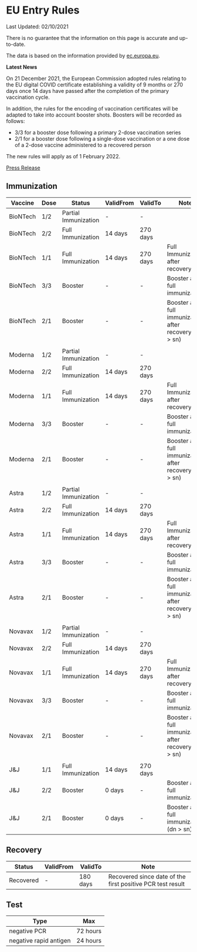# EU Entry Rules

Last Updated: 02/10/2021

There is no guarantee that the information on this page is accurate and up-to-date.

The data is based on the information provided by [ec.europa.eu](https://ec.europa.eu/info/live-work-travel-eu/coronavirus-response/safe-covid-19-vaccines-europeans/eu-digital-covid-certificate_en).

**Latest News**

On 21 December 2021, the European Commission adopted rules relating to the EU digital COVID certificate establishing a validity of 9 months or 270 days once 14 days have passed after the completion of the primary vaccination cycle.

In addition, the rules for the encoding of vaccination certificates will be adapted to take into account booster shots. Boosters will be recorded as follows:

- 3/3 for a booster dose following a primary 2-dose vaccination series
- 2/1 for a booster dose following a single-dose vaccination or a one dose of a 2-dose vaccine administered to a recovered person

The new rules will apply as of 1 February 2022.

[Press Release](https://ec.europa.eu/commission/presscorner/detail/en/ip_21_6837)

## Immunization

| Vaccine  | Dose | Status               | ValidFrom | ValidTo  | Note                                                     |
| -------- | ---- | -------------------- | --------- | -------- | -------------------------------------------------------- |
| BioNTech | 1/2  | Partial Immunization | -         | -        |                                                          |
| BioNTech | 2/2  | Full Immunization    | 14 days   | 270 days |                                                          |
| BioNTech | 1/1  | Full Immunization    | 14 days   | 270 days | Full Immunization after recovery                         |
| BioNTech | 3/3  | Booster              | -         | -        | Booster after full immunization                          |
| BioNTech | 2/1  | Booster              | -         | -        | Booster after full immunization after recovery (dn > sn) |
|          |      |                      |           |          |                                                          |
| Moderna  | 1/2  | Partial Immunization | -         | -        |                                                          |
| Moderna  | 2/2  | Full Immunization    | 14 days   | 270 days |                                                          |
| Moderna  | 1/1  | Full Immunization    | 14 days   | 270 days | Full Immunization after recovery                         |
| Moderna  | 3/3  | Booster              | -         | -        | Booster after full immunization                          |
| Moderna  | 2/1  | Booster              | -         | -        | Booster after full immunization after recovery (dn > sn) |
|          |      |                      |           |          |                                                          |
| Astra    | 1/2  | Partial Immunization | -         | -        |                                                          |
| Astra    | 2/2  | Full Immunization    | 14 days   | 270 days |                                                          |
| Astra    | 1/1  | Full Immunization    | 14 days   | 270 days | Full Immunization after recovery                         |
| Astra    | 3/3  | Booster              | -         | -        | Booster after full immunization                          |
| Astra    | 2/1  | Booster              | -         | -        | Booster after full immunization after recovery (dn > sn) |
|          |      |                      |           |          |                                                          |
| Novavax  | 1/2  | Partial Immunization | -         | -        |                                                          |
| Novavax  | 2/2  | Full Immunization    | 14 days   | 270 days |                                                          |
| Novavax  | 1/1  | Full Immunization    | 14 days   | 270 days | Full Immunization after recovery                         |
| Novavax  | 3/3  | Booster              | -         | -        | Booster after full immunization                          |
| Novavax  | 2/1  | Booster              | -         | -        | Booster after full immunization after recovery (dn > sn) |
|          |      |                      |           |          |                                                          |
| J&J      | 1/1  | Full Immunization    | 14 days   | 270 days |                                                          |
| J&J      | 2/2  | Booster              | 0 days    | -        | Booster after full immunization                          |
| J&J      | 2/1  | Booster              | 0 days    | -        | Booster after full immunization (dn > sn)                |

## Recovery

| Status    | ValidFrom | ValidTo  | Note                                                       |
| --------- | --------- | -------- | ---------------------------------------------------------- |
| Recovered | -         | 180 days | Recovered since date of the first positive PCR test result |

## Test

| Type                   | Max      |
| ---------------------- | -------- |
| negative PCR           | 72 hours |
| negative rapid antigen | 24 hours |
